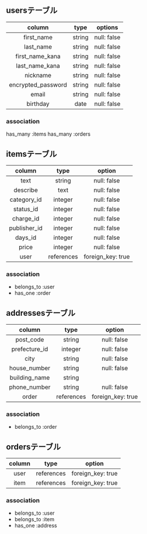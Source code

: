 ## usersテーブル

| column             | type    | options     | 
| :----------------: | :-----: | :---------: | 
| first_name         | string  | null: false | 
| last_name          | string  | null: false | 
| first_name_kana    | string  | null: false | 
| last_name_kana     | string  | null: false | 
| nickname           | string  | null: false | 
| encrypted_password | string  | null: false | 
| email              | string  | null: false | 
| birthday           | date    | null: false |

### association

has_many :items
has_many :orders

## itemsテーブル

| column      | type       | option            | 
| :---------: | :--------: | :---------------: | 
| text        | string     | null: false       | 
| describe    | text       | null: false       | 
| category_id | integer    | null: false       | 
| status_id   | integer    | null: false       | 
| charge_id   | integer    | null: false       | 
| publisher_id| integer    | null: false       | 
| days_id     | integer    | null: false       | 
| price       | integer    | null: false       | 
| user        | references | foreign_key: true | 

### association

- belongs_to :user
- has_one :order

## addressesテーブル

| column        | type       | option            | 
| :-----------: | :--------: | :---------------: | 
| post_code     | string     | null: false       | 
| prefecture_id | integer    | null: false       | 
| city          | string     | null: false       | 
| house_number  | string     | null: false       | 
| building_name | string     |                   | 
| phone_number  | string     | null: false       | 
| order         | references | foreign_key: true | 

### association

- belongs_to :order

## ordersテーブル

| column  | type       | option            | 
| :-----: | :--------: | :---------------: | 
| user    | references | foreign_key: true | 
| item    | references | foreign_key: true | 

### association

- belongs_to :user
- belongs_to :item
- has_one :address

